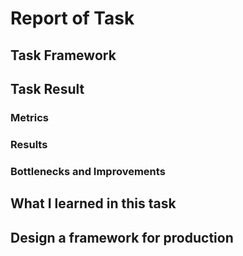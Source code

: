 # Report of Task
## Task Framework
## Task Result
### Metrics
### Results
### Bottlenecks and Improvements
## What I learned in this task
## Design a framework for production

